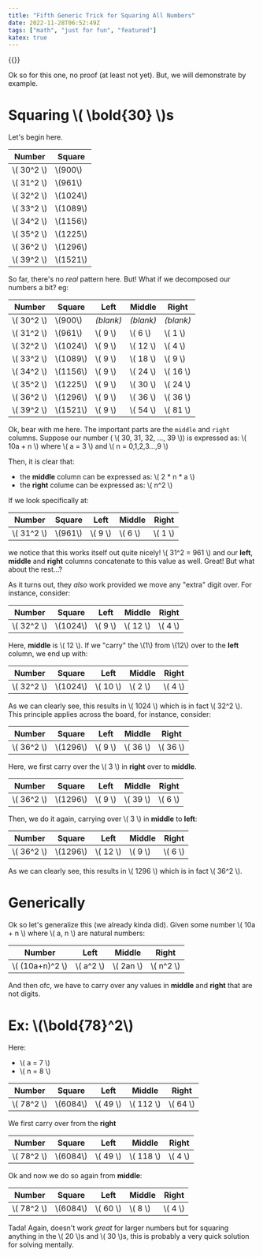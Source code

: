 ```yaml
---
title: "Fifth Generic Trick for Squaring All Numbers"
date: 2022-11-28T06:52:49Z
tags: ["math", "just for fun", "featured"]
katex: true
---
```


{{<toc>}}

Ok so for this one, no proof (at least not yet). But, we will demonstrate by example.

# Squaring \\( \bold{30} \\)s

Let's begin here.

| Number      		| Square |
| ----------- 		| ----------- |
| \\( 30^2 \\)      | \\(900\\)       |
| \\( 31^2 \\)      | \\(961\\)       |
| \\( 32^2 \\)      | \\(1024\\)       |
| \\( 33^2 \\)      | \\(1089\\)       |
| \\( 34^2 \\)      | \\(1156\\)       |
| \\( 35^2 \\)      | \\(1225\\)       |
| \\( 36^2 \\)      | \\(1296\\)       |
| \\( 39^2 \\)      | \\(1521\\)       |

So far, there's no _real_ pattern here. But! What if we decomposed our numbers a bit? eg:

| Number      		| Square           | Left             | Middle           | Right           |
| ----------- 		| -----------      | -----------      | -----------      | -----------     |
| \\( 30^2 \\)      | \\(900\\)        | _(blank)_        | _(blank)_        | _(blank)_       |
| \\( 31^2 \\)      | \\(961\\)        | \\( 9 \\)        | \\( 6 \\)        | \\( 1 \\)       |
| \\( 32^2 \\)      | \\(1024\\)       | \\( 9 \\)        | \\( 12 \\)       | \\( 4 \\)       |
| \\( 33^2 \\)      | \\(1089\\)       | \\( 9 \\)        | \\( 18 \\)       | \\( 9 \\)       |
| \\( 34^2 \\)      | \\(1156\\)       | \\( 9 \\)        | \\( 24 \\)       | \\( 16 \\)      |
| \\( 35^2 \\)      | \\(1225\\)       | \\( 9 \\)        | \\( 30 \\)       | \\( 24 \\)      |
| \\( 36^2 \\)      | \\(1296\\)       | \\( 9 \\)        | \\( 36 \\)       | \\( 36 \\)      |
| \\( 39^2 \\)      | \\(1521\\)       | \\( 9 \\)        | \\( 54 \\)       | \\( 81 \\)      |

Ok, bear with me here. The important parts are the `middle` and `right` columns. Suppose our number ( \\( 30, 31, 32, ..., 39 \\)) is expressed as: \\( 10a + n \\) where \\( a = 3 \\) and \\( n = 0,1,2,3...,9 \\)

Then, it is clear that:

* the **middle** column can be expressed as: \\( 2 * n * a \\)
* the **right** colume can be expressed as: \\( n^2 \\)

If we look specifically at:

| Number      		| Square           | Left             | Middle           | Right           |
| ----------- 		| -----------      | -----------      | -----------      | -----------     |
| \\( 31^2 \\)      | \\(961\\)        | \\( 9 \\)        | \\( 6 \\)        | \\( 1 \\)       |

we notice that this works itself out quite nicely! \\( 31^2 = 961 \\) and our **left**, **middle** and **right** columns concatenate to this value as well. Great! But what about the rest...?

As it turns out, they _also_ work provided we move any "extra" digit over. For instance, consider:

| Number      		| Square           | Left             | Middle           | Right           |
| ----------- 		| -----------      | -----------      | -----------      | -----------     |
| \\( 32^2 \\)      | \\(1024\\)       | \\( 9 \\)        | \\( 12 \\)       | \\( 4 \\)       |

Here, **middle** is \\( 12 \\). If we "carry" the \\(1\\) from \\(12\\) over to the **left** column, we end up with:

| Number      		| Square           | Left             | Middle           | Right           |
| ----------- 		| -----------      | -----------      | -----------      | -----------     |
| \\( 32^2 \\)      | \\(1024\\)       | \\( 10 \\)        | \\( 2 \\)       | \\( 4 \\)       |

As we can clearly see, this results in \\( 1024 \\) which is in fact \\( 32^2 \\). This principle applies across the board, for instance, consider:

| Number      		| Square           | Left             | Middle           | Right           |
| ----------- 		| -----------      | -----------      | -----------      | -----------     |
| \\( 36^2 \\)      | \\(1296\\)       | \\( 9 \\)        | \\( 36 \\)       | \\( 36 \\)      |

Here, we first carry over the \\( 3 \\) in **right** over to **middle**.

| Number      		| Square           | Left             | Middle           | Right           |
| ----------- 		| -----------      | -----------      | -----------      | -----------     |
| \\( 36^2 \\)      | \\(1296\\)       | \\( 9 \\)        | \\( 39 \\)       | \\( 6 \\)       |

Then, we do it again, carrying over \\( 3 \\) in **middle** to **left**:

| Number      		| Square           | Left             | Middle           | Right           |
| ----------- 		| -----------      | -----------      | -----------      | -----------     |
| \\( 36^2 \\)      | \\(1296\\)       | \\( 12 \\)        | \\( 9 \\)       | \\( 6 \\)       |

As we can clearly see, this results in \\( 1296 \\) which is in fact \\( 36^2 \\).


# Generically

Ok so let's generalize this (we already kinda did). Given some number \\( 10a + n \\) where \\( a, n \\) are natural numbers:

| Number      			 | Left               | Middle            | Right           |
| ----------- 			 | -----------        | -----------       | -----------     |
| \\( (10a+n)^2 \\)      | \\( a^2 \\)        | \\( 2an \\)       | \\( n^2 \\)     |

And then ofc, we have to carry over any values in **middle** and **right** that are not digits.

# Ex: \\(\bold{78}^2\\)

Here:

* \\( a = 7 \\)
* \\( n = 8 \\)

| Number      		| Square           | Left             	| Middle           | Right           |
| ----------- 		| -----------      | -----------      	| -----------      | -----------     |
| \\( 78^2 \\)      | \\(6084\\)       | \\( 49 \\)        	| \\( 112 \\)      | \\( 64 \\)      |

We first carry over from the **right**

| Number      		| Square           | Left             	| Middle           | Right          |
| ----------- 		| -----------      | -----------      	| -----------      | -----------    |
| \\( 78^2 \\)      | \\(6084\\)       | \\( 49 \\)        	| \\( 118 \\)      | \\( 4 \\)      |

Ok and now we do so again from **middle**:

| Number      		| Square           | Left             	| Middle           | Right          |
| ----------- 		| -----------      | -----------      	| -----------      | -----------    |
| \\( 78^2 \\)      | \\(6084\\)       | \\( 60 \\)        	| \\( 8 \\)        | \\( 4 \\)      |

Tada! Again, doesn't work _great_ for larger numbers but for squaring anything in the \\( 20 \\)s and \\( 30 \\)s, this is probably a very quick solution for solving mentally.

